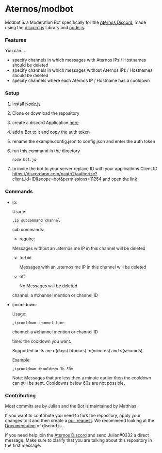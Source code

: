 # Aternos/modbot

Modbot is a Moderation Bot specifically for the [Aternos Discord](https://chat.aternos.org), made using the [discord.js](https://discord.js.org/) Library and [node.js](https://nodejs.org/).

### Features

You can...

- specify channels in which messages with Aternos IPs / Hostnames should be deleted
- specify channels in which messages without Aternos IPs / Hostnames should be deleted
- specify channels where each Aternos IP / Hostname has a cooldown

### Setup

1. Install [Node.js](https://nodejs.org/en/)

2. Clone or download the repository

3. create a discord Application [here](https://discordapp.com/developers/applications/)

4. add a Bot to it and copy the auth token

5. rename the example.config.json to config.json and enter the auth token

6. run this command in the directory

   ```bash
   node bot.js
   ```

7. to invite the bot to your server replace ID with your applications Client ID https://discordapp.com/oauth2/authorize?client_id=ID&scope=bot&permissions=11264 and open the link

### Commands

- ip:

  Usage: 

  ```
  ,ip subcommand channel
  ```

  sub commands:

  -  require:

    Messages without an .aternos.me IP in this channel will be deleted

  - forbid

    Messages with an .aternos.me IP in this channel will be deleted

  - off

    No Messages will be deleted

  channel: a #channel mention or channel ID

- ipcooldown:

  Usage:

  ```
  ,ipcooldown channel time
  ```

  channel: a #channel mention or channel ID

  time: the cooldown you want. 

  Supported units are d(days) h(hours) m(minutes) and s(seconds).

  Example:

  ```
  ,ipcooldown #cooldown 1h 30m
  ```

  Note: Messages that are less then a minute earlier then the cooldown can still be sent. Cooldowns below 60s are not possible.

### Contributing

Most commits are by Julian and the Bot is maintained by Matthias.

If you want to contribute you need to fork the repository, apply your changes to it and then create a [pull request](https://github.com/aternosorg/modbot/compare). We recommend looking at the [Documentation](https://discord.js.org/#/docs/) of discord.js. 

If you need help join the [Aternos Discord](https://chat.aternos.org/) and send Julian#0332 a direct message. Make sure to clarify that you are talking about this repository in the first message. 